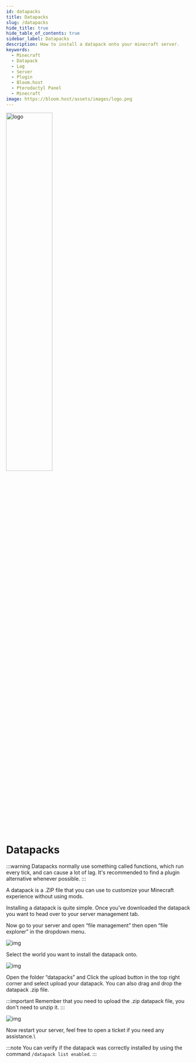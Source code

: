 ```yaml
---
id: datapacks
title: Datapacks
slug: /datapacks
hide_title: true
hide_table_of_contents: true
sidebar_label: Datapacks
description: How to install a datapack onto your minecraft server.
keywords:
  - Minecraft
  - Datapack
  - Lag
  - Server
  - Plugin
  - Bloom.host
  - Pterodactyl Panel
  - Minecraft
image: https://bloom.host/assets/images/logo.png
---
```


<div class="text--center">
<img src="https://bloom.host/assets/images/logo.png" alt="logo" height="50%" width="50%"/>
<h1>Datapacks</h1>
</div>

:::warning
Datapacks normally use something called functions, which run every tick, and can cause a lot of lag. It's recommended to find a plugin alternative whenever possible.
:::

A datapack is a .ZIP file that you can use to customize your Minecraft experience without using mods.

Installing a datapack is quite simple. Once you’ve downloaded the datapack you want to head over to your server management tab.

Now go to your server and open “file management” then open “file explorer” in the dropdown menu.

<div class="text--center">
<img src={require('../../static/imgs/running_a_server/datapacks/1.png').default} alt="img"/></div>

Select the world you want to install the datapack onto.

<div class="text--center">
<img src={require('../../static/imgs/running_a_server/datapacks/2.png').default} alt="img"/></div>

Open the folder “datapacks” and Click the upload button in the top right corner and select upload your datapack. You can also drag and drop the datapack .zip file.

:::important
Remember that you need to upload the .zip datapack file, you don't need to unzip it.
:::

<div class="text--center">
<img src={require('../../static/imgs/running_a_server/datapacks/3.png').default} alt="img"/></div>

Now restart your server, feel free to open a ticket if you need any assistance.\

:::note
You can verify if the datapack was correctly installed by using the command `/datapack list enabled`.
:::
